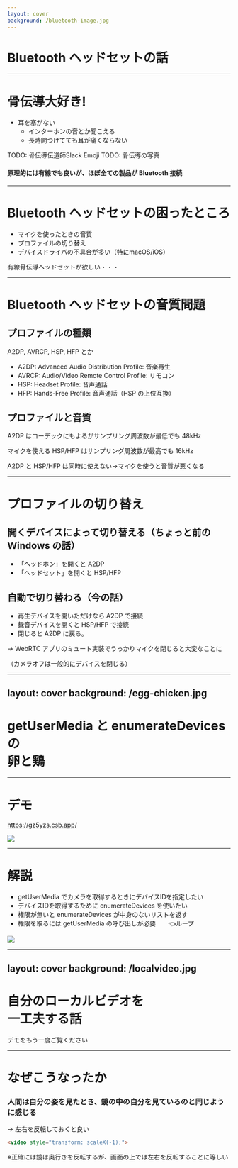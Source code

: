 ```yaml
---
layout: cover
background: /bluetooth-image.jpg
---
```


# Bluetooth ヘッドセットの話

---

# 骨伝導大好き!

- 耳を塞がない
  - インターホンの音とか聞こえる
  - 長時間つけてても耳が痛くならない

TODO: 骨伝導伝道師Slack Emoji
TODO: 骨伝導の写真

#### 原理的には有線でも良いが、ほぼ全ての製品が Bluetooth 接続

---

# Bluetooth ヘッドセットの困ったところ

- マイクを使ったときの音質
- プロファイルの切り替え
- デバイスドライバの不具合が多い（特にmacOS/iOS）

有線骨伝導ヘッドセットが欲しい・・・

---

# Bluetooth ヘッドセットの音質問題

## プロファイルの種類

A2DP, AVRCP, HSP, HFP とか

- A2DP: Advanced Audio Distribution Profile: 音楽再生
- AVRCP: Audio/Video Remote Control Profile: リモコン
- HSP: Headset Profile: 音声通話
- HFP: Hands-Free Profile: 音声通話（HSP の上位互換）

## プロファイルと音質

A2DP はコーデックにもよるがサンプリング周波数が最低でも 48kHz

マイクを使える HSP/HFP はサンプリング周波数が最高でも 16kHz

A2DP と HSP/HFP は同時に使えない→マイクを使うと音質が悪くなる

---

# プロファイルの切り替え

## 開くデバイスによって切り替える（ちょっと前の Windows の話）

- 「ヘッドホン」を開くと A2DP
- 「ヘッドセット」を開くと HSP/HFP

## 自動で切り替わる（今の話）

- 再生デバイスを開いただけなら A2DP で接続
- 録音デバイスを開くと HSP/HFP で接続
- 閉じると A2DP に戻る。

→ WebRTC アプリのミュート実装でうっかりマイクを閉じると大変なことに

（カメラオフは一般的にデバイスを閉じる）

---
layout: cover
background: /egg-chicken.jpg
---

# getUserMedia と enumerateDevices の<br />卵と鶏

---

# デモ

https://gz5yzs.csb.app/

![](/QR.png)

---

# 解説

- getUserMedia でカメラを取得するときにデバイスIDを指定したい
- デバイスIDを取得するために enumerateDevices を使いたい
- 権限が無いと enumerateDevices が中身のないリストを返す
- 権限を取るには getUserMedia の呼び出しが必要　　👈ループ

![](/enumerateDevices.png)


---
layout: cover
background: /localvideo.jpg
---

# 自分のローカルビデオを<br />一工夫する話

デモをもう一度ご覧ください

---

# なぜこうなったか

### 人間は自分の姿を見たとき、鏡の中の自分を見ているのと同じように感じる

→ 左右を反転しておくと良い

```html
<video style="transform: scaleX(-1);">
```

※正確には鏡は奥行きを反転するが、画面の上では左右を反転することに等しい
